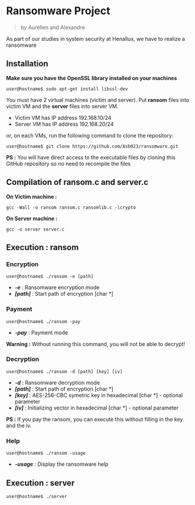 # Ransomware Project
> by Aurélien and Alexandre

As part of our studies in system security at Henallux, we have to realize a ransomware

## Installation

**Make sure you have the OpenSSL library installed on your machines**
```shell
user@hostname$ sudo apt-get install libssl-dev
```
You must have 2 virtual machines (victim and server). Put **ransom** files into victim VM and the **server** files into server VM.

* Victim VM has IP address 192.168.10/24
* Server VM has IP address 192.168.20/24

or, on each VMs, run the following command to clone the repository:
```shell
user@hostname$ git clone https://github.com/Asb023/ransomware.git
```
**PS :** You will have direct access to the executable files by cloning this GitHub repository so no need to recompile the files

## Compilation of ransom.c and server.c
**On Victim machine :**
```shell
gcc -Wall -o ransom ransom.c ransomlib.c -lcrypto
```
**On Server machine :**
```shell
gcc -o server server.c
```

## Execution : ransom

### Encryption

```shell
user@hostname$ ./ransom -e [path]
```
- ***-e*** : Ransomware encryption mode
- ***[path]*** : Start path of encryption [char *]

### Payment

```shell
user@hostname$ ./ransom -pay
```
- ***-pay*** : Payment mode

**Warning :** Without running this command, you will not be able to decrypt!

### Decryption
```shell
user@hostname$ ./ransom -d [path] [key] [iv]
```
- ***-d*** : Ransomware decryption mode
- ***[path]*** : Start path of encryption [char *]
- ***[key]*** : AES-256-CBC symetric key in hexadecimal [char *] - optional parameter
- ***[iv]*** : Initializing vector in hexadecimal [char *] - optional parameter

**PS :** If you pay the ransom, you can execute this without filling in the key and the iv.
### Help

```shell
user@hostname$ ./ransom -usage
```
- ***-usage*** : Display the ransomware help

## Execution : server

```shell
user@hostname$ ./server
```
